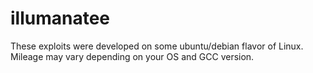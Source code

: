 # illumanatee

These exploits were developed on some ubuntu/debian flavor of Linux. Mileage may vary depending on your OS and GCC version.
